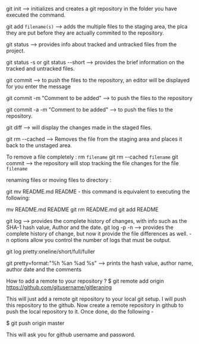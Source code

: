 git init --> initializes and creates a git repository in the folder you have executed the command.

git add `filename(s)` --> adds the multiple files to the staging area, the plca they are put before they are actually commited to the repository.

git status --> provides info about tracked and untracked files from the project.

git status -s or git status --short --> provides the brief information on the tracked and untracked files.

git commit --> to push the files to the repository, an editor will be displayed for you enter the message

git commit -m "Comment to be added" --> to push the files to the repository

git commit -a -m "Comment to be added" --> to push the files to the repository.

git diff --> will display the changes made in  the staged files.

git rm --cached <filename> --> Removes the file from the staging area and places it back to the unstaged area.

To remove a file completely :
rm `filename`
git rm --cached `filename`
git commit --> the repository will stop tracking the file changes for the file `filename`

renaming files or moving files to directory :

git mv README.md README - this command is equivalent to executing the following:

mv README.md README
git rm README.md
git add README

git log --> provides the complete history of changes, with info such as the SHA-1 hash value, Author and the date.
git log -p -n -->  provides the complete history of change, but now it provide the file differences as well. -n options allow you control the number of logs that must be output.

git log pretty:oneline/short/full/fuller

git pretty=format:"%h %an %ad %s" --> prints the hash value, author name, author date and the comments



How to add a remote to your repository ?
$ git remote add origin https://github.com/gitusername/gitleraning 

This will just add a remote git repository to your local git setup. I will push this repository to the github.
Now create a remote repository in github to push the local repository to it. Once done, do the following - 

$ git push origin master

This will ask you for github username and password.





